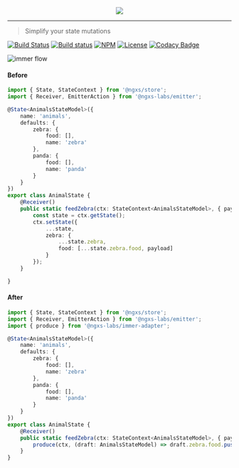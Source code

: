 <p align="center">
    <img src="https://raw.githubusercontent.com/ngxs-labs/emitter/master/docs/assets/logo.png">
</p>

---

> Simplify your state mutations

[![Build Status](https://travis-ci.org/ngxs-labs/immer-adapter.svg?branch=master)](https://travis-ci.org/ngxs-labs/immer-adapter)
[![Build status](https://ci.appveyor.com/api/projects/status/b45hlvqnmrx64gap?svg=true)](https://ci.appveyor.com/project/arturovt/immer-adapter/branch/master)
[![NPM](https://badge.fury.io/js/%40ngxs-labs%2Fimmer-adapter.svg)](https://www.npmjs.com/package/@ngxs-labs/immer-adapter)
[![License](https://img.shields.io/badge/License-MIT-green.svg)](https://github.com/ngxs-labs/immer-adapter/blob/master/LICENSE)
[![Codacy Badge](https://api.codacy.com/project/badge/Grade/3f1e798f0a174a20940fb9d5f5e50a43)](https://www.codacy.com/app/arturovt/immer-adapter?utm_source=github.com&amp;utm_medium=referral&amp;utm_content=ngxs-labs/immer-adapter&amp;utm_campaign=Badge_Grade)

![immer flow](https://raw.githubusercontent.com/ngxs-labs/immer-adapter/master/docs/assets/immer.png)

#### Before

```ts
import { State, StateContext } from '@ngxs/store';
import { Receiver, EmitterAction } from '@ngxs-labs/emitter';

@State<AnimalsStateModel>({
    name: 'animals',
    defaults: {
        zebra: {
            food: [],
            name: 'zebra'
        },
        panda: {
            food: [],
            name: 'panda'
        }
    }
})
export class AnimalState {
    @Receiver()
    public static feedZebra(ctx: StateContext<AnimalsStateModel>, { payload }: EmitterAction<FeedZebra>) {
        const state = ctx.getState();
        ctx.setState({
            ...state,
            zebra: {
                ...state.zebra,
                food: [...state.zebra.food, payload]
            }
        });
    }

}
```

#### After

```ts
import { State, StateContext } from '@ngxs/store';
import { Receiver, EmitterAction } from '@ngxs-labs/emitter';
import { produce } from '@ngxs-labs/immer-adapter';

@State<AnimalsStateModel>({
    name: 'animals',
    defaults: {
        zebra: {
            food: [],
            name: 'zebra'
        },
        panda: {
            food: [],
            name: 'panda'
        }
    }
})
export class AnimalState {
    @Receiver()
    public static feedZebra(ctx: StateContext<AnimalsStateModel>, { payload }: EmitterAction<FeedZebra>) {
        produce(ctx, (draft: AnimalsStateModel) => draft.zebra.food.push(payload));
    }
}
```
